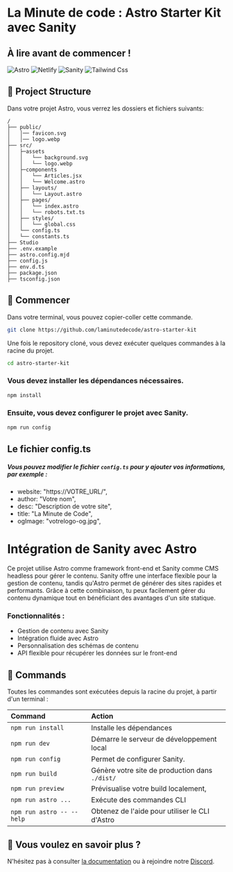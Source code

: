 # La Minute de code : Astro Starter Kit avec Sanity
## À lire avant de commencer !

![Astro](https://img.shields.io/badge/astro-%232C2052.svg?style=for-the-badge&logo=astro&logoColor=white)
![Netlify](https://img.shields.io/badge/Netlify-00C7B7?style=for-the-badge&logo=netlify&logoColor=white)
![Sanity](https://img.shields.io/badge/sanity-F03E2F?style=for-the-badge&logo=sanity&logoColor=white)
![Tailwind Css](https://img.shields.io/badge/Tailwind_CSS-38B2AC?style=for-the-badge&logo=tailwind-css&logoColor=white)

## 🚀 Project Structure

Dans votre projet Astro, vous verrez les dossiers et fichiers suivants:

```text
/
├── public/
│   │── favicon.svg
│   │── logo.webp
├── src/
│   ├─assets
│   │   └── background.svg
│   │   └── logo.webp
│   ├─components
│   │   └── Articles.jsx
│   │   └── Welcome.astro
│   ├── layouts/
│   │   └── Layout.astro
│   ├── pages/
│   │   └── index.astro
│   │   └── robots.txt.ts
│   ├── styles/
│   │   └── global.css
│   └── config.ts
│   └── constants.ts
├── Studio
├── .env.example
├── astro.config.mjd
├── config.js
├── env.d.ts
├── package.json
├── tsconfig.json
```

## 🌟 Commencer

Dans votre terminal, vous pouvez copier-coller cette commande.

```bash
git clone https://github.com/laminutedecode/astro-starter-kit
```
Une fois le repository cloné, vous devez exécuter quelques commandes à la racine du projet.
```bash
cd astro-starter-kit
```

### Vous devez installer les dépendances nécessaires.

```bash
npm install
```

### Ensuite, vous devez configurer le projet avec Sanity.
```bash
npm run config
```

## Le fichier config.ts

##### Vous pouvez modifier le fichier ```config.ts``` pour y ajouter vos informations, par exemple :

 - website: "https://VOTRE_URL/",
 - author: "Votre nom",
 - desc: "Description de votre site",
 - title: "La Minute de Code",
 - ogImage: "votrelogo-og.jpg",

# Intégration de Sanity avec Astro

Ce projet utilise Astro comme framework front-end et Sanity comme CMS headless pour gérer le contenu. Sanity offre une interface flexible pour la gestion de contenu, tandis qu'Astro permet de générer des sites rapides et performants. Grâce à cette combinaison, tu peux facilement gérer du contenu dynamique tout en bénéficiant des avantages d'un site statique.

### Fonctionnalités :
 - Gestion de contenu avec Sanity
 - Intégration fluide avec Astro
 - Personnalisation des schémas de contenu
 - API flexible pour récupérer les données sur le front-end

## 🧞 Commands

Toutes les commandes sont exécutées depuis la racine du projet, à partir d'un terminal :


| Command                   | Action                                           |
| :------------------------ | :----------------------------------------------- |
| `npm run install`         | Installe les dépendances                         |
| `npm run dev`             | Démarre le serveur de développement local        |
| `npm run config`          | Permet de configurer Sanity.                     |
| `npm run build`           | Génère votre site de production dans `./dist/`   |
| `npm run preview`         | Prévisualise votre build localement,             |
| `npm run astro ...`       | Exécute des commandes CLI                        |
| `npm run astro -- --help` | Obtenez de l'aide pour utiliser le CLI d'Astro   |

## 👀 Vous voulez en savoir plus ?

N'hésitez pas à consulter  [la documentation](https://docs.astro.build) ou à rejoindre notre [Discord](https://discord.gg/vR5PGsMF3q).
